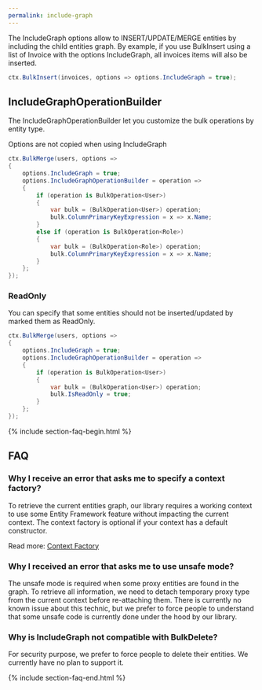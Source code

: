 ```yaml
---
permalink: include-graph
---
```


The IncludeGraph options allow to INSERT/UPDATE/MERGE entities by including the child entities graph.
By example, if you use BulkInsert using a list of Invoice with the options IncludeGraph, all invoices items will also be inserted.


```csharp
ctx.BulkInsert(invoices, options => options.IncludeGraph = true);
```

## IncludeGraphOperationBuilder
The IncludeGraphOperationBuilder let you customize the bulk operations by entity type. 

Options are not copied when using IncludeGraph


```csharp
ctx.BulkMerge(users, options =>
{
	options.IncludeGraph = true;
	options.IncludeGraphOperationBuilder = operation =>
	{
		if (operation is BulkOperation<User>)
		{
			var bulk = (BulkOperation<User>) operation;
			bulk.ColumnPrimaryKeyExpression = x => x.Name;
		}
		else if (operation is BulkOperation<Role>)
		{
			var bulk = (BulkOperation<Role>) operation;
			bulk.ColumnPrimaryKeyExpression = x => x.Name;
		}
	};
});
```

### ReadOnly
You can specify that some entities should not be inserted/updated by marked them as ReadOnly.


```csharp
ctx.BulkMerge(users, options =>
{
	options.IncludeGraph = true;
	options.IncludeGraphOperationBuilder = operation =>
	{
		if (operation is BulkOperation<User>)
		{
			var bulk = (BulkOperation<User>) operation;
			bulk.IsReadOnly = true;
		}
	};
});
```


{% include section-faq-begin.html %}
## FAQ

### Why I receive an error that asks me to specify a context factory?
To retrieve the current entities graph, our library requires a working context to use some Entity Framework feature without impacting the current context.
The context factory is optional if your context has a default constructor.

Read more: [Context Factory](context-factory)

### Why I received an error that asks me to use unsafe mode?
The unsafe mode is required when some proxy entities are found in the graph.
To retrieve all information, we need to detach temporary proxy type from the current context before re-attaching them.
There is currently no known issue about this technic, but we prefer to force people to understand that some unsafe code is currently done under the hood by our library.

### Why is IncludeGraph not compatible with BulkDelete?
For security purpose, we prefer to force people to delete their entities. We currently have no plan to support it.

{% include section-faq-end.html %}